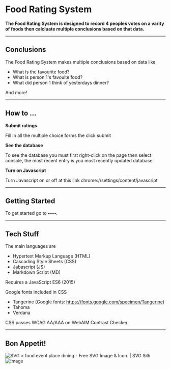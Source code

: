 # Food Rating System

**The Food Rating System is designed to record 4 peoples votes on a varity of foods then calcluate multiple conclusions based on that data.**
________________________________________________________________________________________________________________________________________
## Conclusions
The Food Rating System makes multiple conclusions based on data like
- What is the favourite food?
- What is person 1's favouite food?
- What did person 1 think of yesterdays dinner?

And more!
________________________________________________________________________________________________________________________________________
## How to ...
**Submit ratings**

Fill in all the multiple choice forms the click submit

**See the database**

To see the database you must first right-click on the page then select console, the most recent entry is you most recently updated database

**Turn on Javascript**

Turn Javascript on or off at this link chrome://settings/content/javascript 
________________________________________________________________________________________________________________________________________
## Getting Started

To get started go to **----**.
________________________________________________________________________________________________________________________________________
## Tech Stuff
The main languages are
- Hypertext Markup Language (HTML)
- Cascading Style Sheets (CSS)
- Jabascript (JS)
- Markdown Script (MD)

Requires a JavaScript ES6 (2015)

Google fonts included in CSS
- Tangerine (Google fonts: https://fonts.google.com/specimen/Tangerine)
- Tahoma
- Verdana

CSS passes WCAG AA/AAA on WebAIM Contrast Checker
________________________________________________________________________________________________________________________________________
## Bon Appetit!
<img src="https://svgsilh.com/svg_v2/1667987.svg" alt="SVG &gt; food event place dining - Free SVG Image &amp; Icon. | SVG Silh"/>![image](https://github.com/user-attachments/assets/0da60db4-24cc-4d6f-a029-01582b98a19d)
